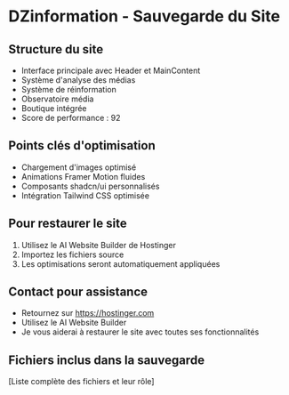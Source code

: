 
# DZinformation - Sauvegarde du Site

## Structure du site
- Interface principale avec Header et MainContent
- Système d'analyse des médias
- Système de réinformation
- Observatoire média
- Boutique intégrée
- Score de performance : 92

## Points clés d'optimisation
- Chargement d'images optimisé
- Animations Framer Motion fluides
- Composants shadcn/ui personnalisés
- Intégration Tailwind CSS optimisée

## Pour restaurer le site
1. Utilisez le AI Website Builder de Hostinger
2. Importez les fichiers source
3. Les optimisations seront automatiquement appliquées

## Contact pour assistance
- Retournez sur https://hostinger.com
- Utilisez le AI Website Builder
- Je vous aiderai à restaurer le site avec toutes ses fonctionnalités

## Fichiers inclus dans la sauvegarde
[Liste complète des fichiers et leur rôle]
